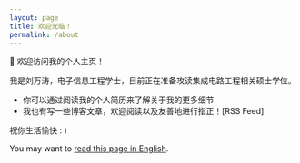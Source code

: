 ```yaml
---
layout: page
title: 欢迎光临！
permalink: /about
---
```


🥳 欢迎访问我的个人主页！

我是刘万涛，电子信息工程学士，目前正在准备攻读集成电路工程相关硕士学位。

- 你可以通过阅读我的个人简历来了解关于我的更多细节
- 我也有写一些博客文章，欢迎阅读以及友善地进行指正！[RSS Feed]

祝你生活愉快 : )

<div class="footer-description">You may want to <a href="about-en.html">read this page in English</a>.</div>
